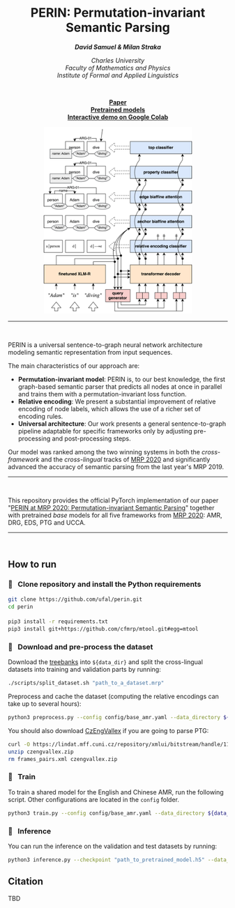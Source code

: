 <h1 align="center"><b>PERIN: Permutation-invariant Semantic Parsing</b></h1>

<p align="center">
  <i><b>David Samuel & Milan Straka</b></i>
</p>

<p align="center">
  <i>
    Charles University<br>
    Faculty of Mathematics and Physics<br>
    Institute of Formal and Applied Linguistics
  </i>
</p>
<br>

<p align="center">
  <a href=""><b>Paper</b></a><br>
  <a href=""><b>Pretrained models</b></a><br>
  <a href="https://colab.research.google.com/drive/1jqYATZgv1GhEto4eUKH7_-P8VmHIKGMs?usp=sharing"><b>Interactive demo on Google Colab</b></a>
</p>

<p align="center">
  <img src="img/illustration.png" alt="Overall architecture" width="340"/>  
</p>

_______

<br>

PERIN is a universal sentence-to-graph neural network architecture modeling semantic representation from input sequences.

The main characteristics of our approach are:

- <b>Permutation-invariant model</b>: PERIN is, to our best
  knowledge, the first graph-based semantic parser that predicts all nodes at once in parallel and trains them with a permutation-invariant loss function.
- <b>Relative encoding</b>: We present a substantial improvement of relative encoding of node labels, which allows the use of a richer set of encoding rules.
- <b>Universal architecture</b>: Our work presents a general sentence-to-graph pipeline adaptable for specific frameworks only by adjusting pre-processing and post-processing steps.


Our model was ranked among the two winning systems in both the *cross-framework* and the *cross-lingual* tracks of [MRP 2020](http://mrp.nlpl.eu/2020/) and significantly advanced the accuracy of semantic parsing from the last year's MRP 2019. 

_______

<br>

This repository provides the official PyTorch implementation of our paper "[PERIN at MRP 2020: Permutation-invariant Semantic Parsing]()" together with pretrained *base* models for all five frameworks from [MRP 2020](http://mrp.nlpl.eu/2020/): AMR, DRG, EDS, PTG and UCCA.

_______

<br>

## How to run

### :feet: &nbsp; Clone repository and install the Python requirements

```sh
git clone https://github.com/ufal/perin.git
cd perin

pip3 install -r requirements.txt 
pip3 install git+https://github.com/cfmrp/mtool.git#egg=mtool
```

### :feet: &nbsp; Download and pre-process the dataset

Download the [treebanks](http://mrp.nlpl.eu/2020/index.php?page=14) into `${data_dir}` and split the cross-lingual datasets into training and validation parts by running:
```sh
./scripts/split_dataset.sh "path_to_a_dataset.mrp"
```

Preprocess and cache the dataset (computing the relative encodings can take up to several hours):
```sh
python3 preprocess.py --config config/base_amr.yaml --data_directory ${data_dir}
```

You should also download [CzEngVallex](https://lindat.mff.cuni.cz/repository/xmlui/handle/11234/1-1512) if you are going to parse PTG:
```sh
curl -O https://lindat.mff.cuni.cz/repository/xmlui/bitstream/handle/11234/1-1512/czengvallex.zip
unzip czengvallex.zip
rm frames_pairs.xml czengvallex.zip
```

### :feet: &nbsp; Train

To train a shared model for the English and Chinese AMR, run the following script. Other configurations are located in the `config` folder.
```sh
python3 train.py --config config/base_amr.yaml --data_directory ${data_dir} --save_checkpoints --log_wandb
```

### :feet: &nbsp; Inference

You can run the inference on the validation and test datasets by running:
```sh
python3 inference.py --checkpoint "path_to_pretrained_model.h5" --data_directory ${data_dir}
```

## Citation

TBD
